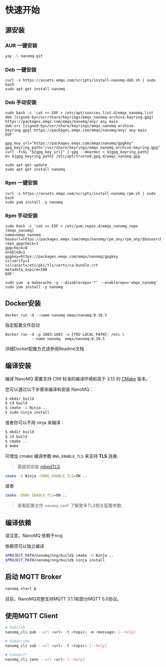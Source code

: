 # 快速开始

## 源安装

### AUR 一键安装

```bash
yay -S nanomq-git
```

### Deb 一键安装

```shell
curl -s https://assets.emqx.com/scripts/install-nanomq-deb.sh | sudo bash
sudo apt-get install nanomq
```

### Deb 手动安装
```shell
sudo bash -c 'cat << EOF > /etc/apt/sources.list.d/emqx_nanomq.list
deb [signed-by=/usr/share/keyrings/emqx_nanomq-archive-keyring.gpg] https://packages.emqx.com/emqx/nanomq/any/ any main
deb-src [signed-by=/usr/share/keyrings/emqx_nanomq-archive-keyring.gpg] https://packages.emqx.com/emqx/nanomq/any/ any main
EOF'

gpg_key_url="https://packages.emqx.com/emqx/nanomq/gpgkey"
gpg_keyring_path="/usr/share/keyrings/emqx_nanomq-archive-keyring.gpg"
curl -fsSL "${gpg_key_url}" | gpg --dearmor > ${gpg_keyring_path}
mv ${gpg_keyring_path} /etc/apt/trusted.gpg.d/emqx_nanomq.gpg

sudo apt-get update
sudo apt-get install nanomq
```

### Rpm 一键安装

```shell
curl -s https://assets.emqx.com/scripts/install-nanomq-rpm.sh | sudo bash
sudo yum install -y nanomq
```

### Rpm 手动安装

```shell
sudo bash -c 'cat << EOF > /etc/yum.repos.d/emqx_nanomq.repo
[emqx_nanomq]
name=emqx_nanomq
baseurl=https://packages.emqx.com/emqx/nanomq/rpm_any/rpm_any/$basearch
repo_gpgcheck=1
gpgcheck=0
enabled=1
gpgkey=https://packages.emqx.com/emqx/nanomq/gpgkey
sslverify=1
sslcacert=/etc/pki/tls/certs/ca-bundle.crt
metadata_expire=300
EOF'

sudo yum -q makecache -y --disablerepo='*' --enablerepo='emqx_nanomq'
sudo yum install -y nanomq
```

## Docker安装

```
docker run -d --name nanomq emqx/nanomq:0.10.5
```
指定配置文件启动
```
docker run -d -p 1883:1883 -v {YOU LOCAL PATH}: /etc \
            --name nanomq  emqx/nanomq:0.10.5
```
详细Docker配置方式请参阅Readme文档

## 编译安装

编译 NanoMQ 需要支持 C99 标准的编译环境和高于 3.13 的 [CMake](https://cmake.org/) 版本。

您可以通过以下步骤来编译和安装 NanoMQ：

```bash
$ mkdir build
$ cd build
$ cmake -G Ninja ..
$ sudo ninja install
```

或者你可以不用 ninja 来编译：

```bash
$ mkdir build 
$ cd build
$ cmake .. 
$ make
```

可增加 cmake 编译参数 `NNG_ENABLE_TLS` 来支持 **TLS** 连接:
>需提前安装 [mbedTLS](https://tls.mbed.org).
```bash
cmake -G Ninja -DNNG_ENABLE_TLS=ON ..
```
或者
```bash
cmake -DNNG_ENABLE_TLS=ON ..
```
> 查看配置文件 `nanomq.conf` 了解更多TLS相关配置参数.

## 编译依赖

请注意，NanoMQ 依赖于nng

依赖项可以独立编译

```bash
$PROJECT_PATH/nanomq/nng/build$ cmake -G Ninja ..
$PROJECT_PATH/nanomq/nng/build$ ninja install
```


## 启动 MQTT Broker

```bash
nanomq start &
```

目前，NanoMQ完整支持MQTT 3.1.1和部分MQTT 5.0协议。



## 使用MQTT Client

```bash
# Publish
nanomq_cli pub --url <url> -t <topic> -m <message> [--help]

# Subscribe
nanomq_cli sub --url <url> -t <topic> [--help]

# Connect*
nanomq_cli conn --url <url> [--help]
```
